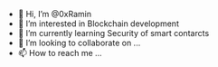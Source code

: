 - 👋 Hi, I’m @0xRamin
- 👀 I’m interested in Blockchain development
- 🌱 I’m currently learning Security of smart contarcts
- 💞️ I’m looking to collaborate on ...
- 📫 How to reach me ...

<!---
thisblockdev/thisblockdev is a ✨ special ✨ repository because its `README.md` (this file) appears on your GitHub profile.
You can click the Preview link to take a look at your changes.
--->
